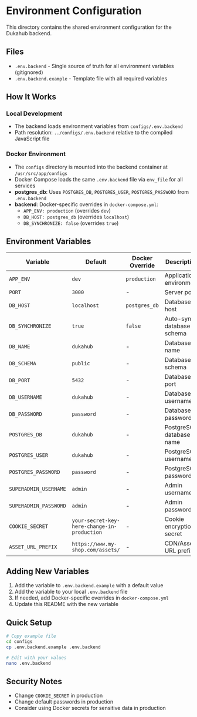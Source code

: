 # Environment Configuration

This directory contains the shared environment configuration for the Dukahub backend.

## Files

- `.env.backend` - Single source of truth for all environment variables (gitignored)
- `.env.backend.example` - Template file with all required variables

## How It Works

### Local Development

- The backend loads environment variables from `configs/.env.backend`
- Path resolution: `../configs/.env.backend` relative to the compiled JavaScript file

### Docker Environment

- The `configs` directory is mounted into the backend container at `/usr/src/app/configs`
- Docker Compose loads the same `.env.backend` file via `env_file` for all services
- **postgres_db**: Uses `POSTGRES_DB`, `POSTGRES_USER`, `POSTGRES_PASSWORD` from `.env.backend`
- **backend**: Docker-specific overrides in `docker-compose.yml`:
  - `APP_ENV: production` (overrides `dev`)
  - `DB_HOST: postgres_db` (overrides `localhost`)
  - `DB_SYNCHRONIZE: false` (overrides `true`)

## Environment Variables

| Variable              | Default                                     | Docker Override | Description               |
| --------------------- | ------------------------------------------- | --------------- | ------------------------- |
| `APP_ENV`             | `dev`                                       | `production`    | Application environment   |
| `PORT`                | `3000`                                      | -               | Server port               |
| `DB_HOST`             | `localhost`                                 | `postgres_db`   | Database host             |
| `DB_SYNCHRONIZE`      | `true`                                      | `false`         | Auto-sync database schema |
| `DB_NAME`             | `dukahub`                                   | -               | Database name             |
| `DB_SCHEMA`           | `public`                                    | -               | Database schema           |
| `DB_PORT`             | `5432`                                      | -               | Database port             |
| `DB_USERNAME`         | `dukahub`                                   | -               | Database username         |
| `DB_PASSWORD`         | `password`                                  | -               | Database password         |
| `POSTGRES_DB`         | `dukahub`                                   | -               | PostgreSQL database name  |
| `POSTGRES_USER`       | `dukahub`                                   | -               | PostgreSQL username       |
| `POSTGRES_PASSWORD`   | `password`                                  | -               | PostgreSQL password       |
| `SUPERADMIN_USERNAME` | `admin`                                     | -               | Admin username            |
| `SUPERADMIN_PASSWORD` | `admin`                                     | -               | Admin password            |
| `COOKIE_SECRET`       | `your-secret-key-here-change-in-production` | -               | Cookie encryption secret  |
| `ASSET_URL_PREFIX`    | `https://www.my-shop.com/assets/`           | -               | CDN/Asset URL prefix      |

## Adding New Variables

1. Add the variable to `.env.backend.example` with a default value
2. Add the variable to your local `.env.backend` file
3. If needed, add Docker-specific overrides in `docker-compose.yml`
4. Update this README with the new variable

## Quick Setup

```bash
# Copy example file
cd configs
cp .env.backend.example .env.backend

# Edit with your values
nano .env.backend
```

## Security Notes

- Change `COOKIE_SECRET` in production
- Change default passwords in production
- Consider using Docker secrets for sensitive data in production
